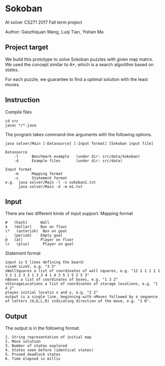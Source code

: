 # Sokoban
AI solver
CS271 2017 Fall term project


Author: Gaozhiquan Wang, Luqi Tian, Yishan Ma

## Project target
We build this prototype to solve Sokoban puzzles with given map matrix. We used the concept similar to A*, which is a search algorithm based on states.

For each puzzle, we guarantee to find a optimal solution with the least moves.



## Instruction

Compile files

    cd src
    javac */*.java

The program takes command-line arguments with the following options.

    java solver/Main [-Datasource] [-Input format] [Sokoban input file]

    Datasource
        -l      Benchmark example   (under dir: src/data/Sokoban)
        -d      Example files       (under dir: src/data)
    
    Input format
        -m      Mapping format
        -s      Statement format
    e.g.  java solver/Main -l -s sokoban1.txt
          java solver/Main -d -m m1.txt

## Input


There are two different kinds of input support.
Mapping format

    #   (hash)      Wall 
    $   (dollar)    Box on floor 
    \*   (asterisk)  Box on goal 
    .   (period)    Empty goal 
    @   (at)        Player on floor 
    \+   (plus)      Player on goal 
    

Statement format

    input is 5 lines defining the board:
    sixeH sizeV, e.g. "3 5"
    nWallSquares a list of coordinates of wall squares, e.g. "12 1 1 1 2 1 3 2 1 2 3 3 1 3 3 4 1 4 3 5 1 5 2 5 3"
    nBoxes a list of coordinates of boxes, e.g. "1 3 2"
    nStorageLocations a list of coordinates of storage locations, e.g. "1 4 2"
    playes initial locatin x and y, e.g. "2 2"
    output is a single line, beginning with nMoves followed by a sequence of letters (U,D,L,R) indicating direction of the move, e.g. "1 D".

## Output


The output is in the following format.

    1. String representation of initial map
    2. Move solution
    3. Number of states explored
    4. States seen before (identical states)
    5. Pruned deadlock states
    6. Time elapsed in millis
